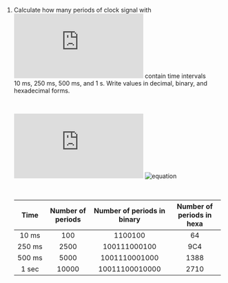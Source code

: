 1. Calculate how many periods of clock signal with ![equation](https://latex.codecogs.com/gif.latex?f_%7Bclk%7D%20%3D%2010%5C%2C%5Ctext%7BkHz%7D) contain time intervals 10&nbsp;ms, 250&nbsp;ms, 500&nbsp;ms, and 1&nbsp;s. Write values in decimal, binary, and hexadecimal forms.

   &nbsp;
   
   ![equation](https://latex.codecogs.com/gif.latex?T_%7Bclk%7D%20%3D%20%5Cfrac%7B1%7D%7Bf_%7Bclk%7D%7D%20%3D)
   ![equation](https://latex.codecogs.com/gif.latex?T_{clk}=\frac{1}{f_{clk}}=0.1ms)
   
   &nbsp;

   | **Time** | **Number of periods** | **Number of periods in binary** | **Number of periods in hexa** |
   | :-: | :-: | :-: | :-: |
   | 10&nbsp;ms | 100 | 1100100 | 64 |
   | 250&nbsp;ms | 2500 | 100111000100 | 9C4 |
   | 500&nbsp;ms | 5000 | 1001110001000 | 1388 |
   | 1&nbsp;sec | 10000 | 10011100010000 | 2710 |
